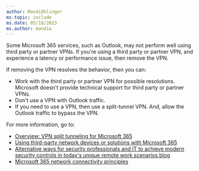 ```yaml
---
author: MandiOhlinger
ms.topic: include
ms.date: 05/18/2023
ms.author: mandia
---
```


<!-- This include file is used in the VPN settings lists for all platforms in /configuration. 5.18.2023 - mandia: MS Tunnel doesn't apply to macOS.-->

Some Microsoft 365 services, such as Outlook, may not perform well using third party or partner VPNs. If you're using a third party or partner VPN, and experience a latency or performance issue, then remove the VPN.

If removing the VPN resolves the behavior, then you can:

- Work with the third party or partner VPN for possible resolutions. Microsoft doesn't provide technical support for third party or partner VPNs.
- Don't use a VPN with Outlook traffic.
- If you need to use a VPN, then use a split-tunnel VPN. And, allow the Outlook traffic to bypass the VPN.

For more information, go to:

- [Overview: VPN split tunneling for Microsoft 365](/microsoft-365/enterprise/microsoft-365-vpn-split-tunnel)
- [Using third-party network devices or solutions with Microsoft 365](/office365/troubleshoot/miscellaneous/office-365-third-party-network-devices)
- [Alternative ways for security professionals and IT to achieve modern security controls in today's unique remote work scenarios blog](https://www.microsoft.com/security/blog/2020/03/26/alternative-security-professionals-it-achieve-modern-security-controls-todays-unique-remote-work-scenarios/)
- [Microsoft 365 network connectivity principles](/microsoft-365/enterprise/microsoft-365-network-connectivity-principles)
